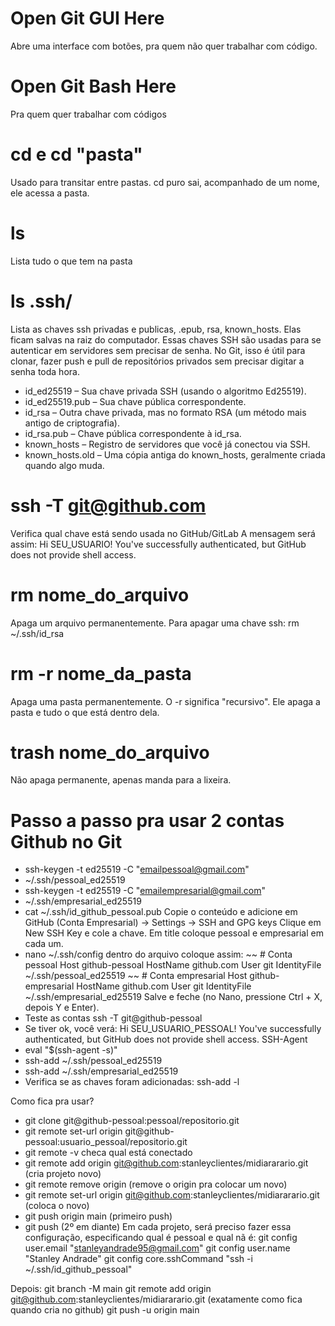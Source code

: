 # Open Git GUI Here
Abre uma interface com botões, pra quem não quer trabalhar  com código. 

# Open Git Bash Here
Pra quem quer trabalhar com códigos

# cd e cd "pasta"
Usado para transitar entre pastas. cd puro sai, acompanhado de um nome, ele acessa a pasta. 

# ls
Lista tudo o que tem na pasta

# ls .ssh/
Lista as chaves ssh privadas e publicas, .epub, rsa, known_hosts.
Elas ficam salvas na raiz do computador. 
Essas chaves SSH são usadas para se autenticar em servidores sem precisar de senha. No Git, isso é útil para clonar, fazer push e pull de repositórios privados sem precisar digitar a senha toda hora.
- id_ed25519 – Sua chave privada SSH (usando o algoritmo Ed25519).
- id_ed25519.pub – Sua chave pública correspondente.
- id_rsa – Outra chave privada, mas no formato RSA (um método mais antigo de criptografia).
- id_rsa.pub – Chave pública correspondente à id_rsa.
- known_hosts – Registro de servidores que você já conectou via SSH.
- known_hosts.old – Uma cópia antiga do known_hosts, geralmente criada quando algo muda.

# ssh -T git@github.com
Verifica qual chave está sendo usada no GitHub/GitLab
A mensagem será assim: 
Hi SEU_USUARIO! You've successfully authenticated, but GitHub does not provide shell access.

# rm nome_do_arquivo
Apaga um arquivo permanentemente. Para apagar uma chave ssh: 
rm ~/.ssh/id_rsa

# rm -r nome_da_pasta
Apaga uma pasta permanentemente. O -r significa "recursivo". Ele apaga a pasta e tudo o que está dentro dela. 

# trash nome_do_arquivo
Não apaga permanente, apenas manda para a lixeira. 

# Passo a passo pra usar 2 contas Github no Git
- ssh-keygen -t ed25519 -C "emailpessoal@gmail.com"
- ~/.ssh/pessoal_ed25519
- ssh-keygen -t ed25519 -C "emailempresarial@gmail.com"
- ~/.ssh/empresarial_ed25519
- cat ~/.ssh/id_github_pessoal.pub Copie o conteúdo e adicione em GitHub (Conta Empresarial) → Settings → SSH and GPG keys
Clique em New SSH Key e cole a chave. Em title coloque pessoal e empresarial em cada um.
- nano ~/.ssh/config dentro do arquivo coloque assim:
~~  # Conta pessoal
Host github-pessoal
    HostName github.com
    User git
    IdentityFile ~/.ssh/pessoal_ed25519
~~ # Conta empresarial
Host github-empresarial
    HostName github.com
    User git
    IdentityFile ~/.ssh/empresarial_ed25519
Salve e feche (no Nano, pressione Ctrl + X, depois Y e Enter).
- Teste as contas ssh -T git@github-pessoal
- Se tiver ok, você verá: Hi SEU_USUARIO_PESSOAL! You've successfully authenticated, but GitHub does not provide shell access.
SSH-Agent
- eval "$(ssh-agent -s)"
- ssh-add ~/.ssh/pessoal_ed25519
- ssh-add ~/.ssh/empresarial_ed25519
- Verifica se as chaves foram adicionadas: ssh-add -l

Como fica pra usar? 
- git clone git@github-pessoal:pessoal/repositorio.git
- git remote set-url origin git@github-pessoal:usuario_pessoal/repositorio.git
- git remote -v checa qual está conectado
- git remote add origin git@github.com:stanleyclientes/midiararario.git (cria projeto novo)
- git remote remove origin (remove o origin pra colocar um novo)
- git remote set-url origin git@github.com:stanleyclientes/midiararario.git (coloca o novo)
- git push origin main (primeiro push)
- git push (2º em diante)
Em cada projeto, será preciso fazer essa configuração, especificando qual é pessoal e qual nã é: 
git config user.email "stanleyandrade95@gmail.com"
git config user.name "Stanley Andrade"
git config core.sshCommand "ssh -i ~/.ssh/id_github_pessoal"

Depois: 
git branch -M main
git remote add origin git@github.com:stanleyclientes/midiararario.git (exatamente como fica quando cria no github)
git push -u origin main











